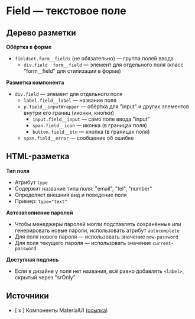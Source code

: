 # Field — текстовое поле

## Дерево разметки
**Обёртка в форме**
- `fieldset.form__fields` (не обязательно) — группа полей ввода
  - `div.field  form__field` — элемент для отдельного поля (класс "form__field" для стилизации в форме)

**Разметка компонента**
- `div.field` — элемент для отдельного поля
  - `label.field__label` — название поля
  - `p.field__inputWrapper` — обёртка для "input" и других элементов внутри его границ (иконки, кнопки)
    - `input.field__input` — само поле ввода "input"
    - `span.field__icon` — иконка (в границах поля)
    - `button.field__btn` — кнопка (в границах поля)
  - `span.field__error` — сообщение об ошибке


## HTML-разметка
**Тип поля**
- Атрибут `type`
- Содержит название типа поля: "email", "tel", "number"
- Определяет внешний вид и поведение поля
- Пример: `type="text"`

**Автозаполнение паролей**
- Чтобы менеджеры паролей могли подставлять сохранённые или генерировать новые пароли, использовать атрибут `autocomplete`
- Для поля нового пароля — использовать значение `new-password`
- Для поля текущего пароля — использовать значение `current-password`

**Доступная подпись**
- Если в дизайне у поля нет названия, всё равно добавлять `<label>`, скрытый через "srOnly"


## Источники
- [ x ] Компоненты MaterialUI ([ссылка](https://mui.com/material-ui/react-text-field/))